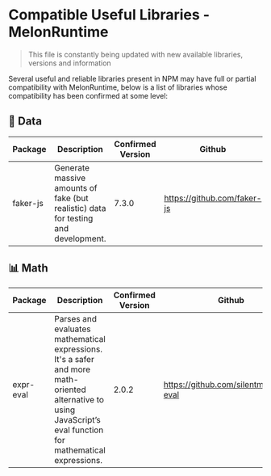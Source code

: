 # Compatible Useful Libraries - MelonRuntime

> This file is constantly being updated with new available libraries, versions and information

Several useful and reliable libraries present in NPM may have full or partial compatibility with MelonRuntime, below is a list of 
libraries whose compatibility has been confirmed at some level:

## 📄 Data

| Package | Description | Confirmed Version | Github |
| ------- | ----------- | ----------------- | ------ |
| faker-js | Generate massive amounts of fake (but realistic) data for testing and development. | 7.3.0 | https://github.com/faker-js | High |

## 📊 Math

| Package | Description | Confirmed Version | Github |
| ------- | ----------- | ----------------- | ------ |
| expr-eval | Parses and evaluates mathematical expressions. It's a safer and more math-oriented alternative to using JavaScript’s eval function for mathematical expressions. | 2.0.2 | https://github.com/silentmatt/expr-eval |
